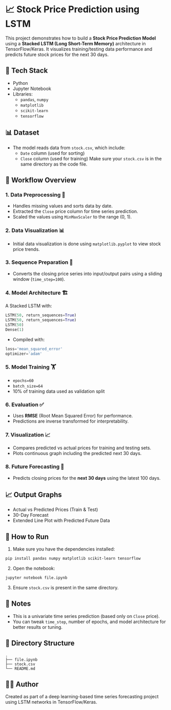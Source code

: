 
# 📈 Stock Price Prediction using LSTM

This project demonstrates how to build a **Stock Price Prediction Model** using a **Stacked LSTM (Long Short-Term Memory)** architecture in TensorFlow/Keras. It visualizes training/testing data performance and predicts future stock prices for the next 30 days.

## 🧰 Tech Stack
- Python
- Jupyter Notebook
- Libraries:
  - `pandas`, `numpy`
  - `matplotlib`
  - `scikit-learn`
  - `tensorflow`


## 📊 Dataset
- The model reads data from `stock.csv`, which include:
  - `Date` column (used for sorting)
  - `Close` column (used for training)
Make sure your `stock.csv` is in the same directory as the code file.


## 🔄 Workflow Overview

### 1. **Data Preprocessing** 🧹
- Handles missing values and sorts data by date.
- Extracted the `Close` price column for time series prediction.
- Scaled the values using `MinMaxScaler` to the range (0, 1).

### 2. **Data Visualization** 📊
- Initial data visualization is done using `matplotlib.pyplot` to view stock price trends.

### 3. **Sequence Preparation** 🧩
- Converts the closing price series into input/output pairs using a sliding window (`time_step=100`).

### 4. **Model Architecture** 🏗️
A Stacked LSTM with:
```python
LSTM(50, return_sequences=True)
LSTM(50, return_sequences=True)
LSTM(50)
Dense(1)
```

- Compiled with:
```python
loss='mean_squared_error'
optimizer='adam'
```

### 5. **Model Training** 🏋️
- `epochs=60`
- `batch_size=64`
- 10% of training data used as validation split

### 6. **Evaluation** ✅ 
- Uses **RMSE** (Root Mean Squared Error) for performance.
- Predictions are inverse transformed for interpretability.

### 7. **Visualization** 📈
- Compares predicted vs actual prices for training and testing sets.
- Plots continuous graph including the predicted next 30 days.

### 8. **Future Forecasting** 🔮
- Predicts closing prices for the **next 30 days** using the latest 100 days.



## 📈 Output Graphs
- Actual vs Predicted Prices (Train & Test)
- 30-Day Forecast
- Extended Line Plot with Predicted Future Data



## 🧪 How to Run

1. Make sure you have the dependencies installed:
```bash
pip install pandas numpy matplotlib scikit-learn tensorflow
```

2. Open the notebook:
```bash
jupyter notebook file.ipynb
```

3. Ensure `stock.csv` is present in the same directory.



## 📌 Notes
- This is a univariate time series prediction (based only on `Close` price).
- You can tweak `time_step`, number of epochs, and model architecture for better results or tuning.


## 📍 Directory Structure
```
.
├── file.ipynb
├── stock.csv
└── README.md
```



## 👩‍💻 Author
Created as part of a deep learning-based time series forecasting project using LSTM networks in TensorFlow/Keras.
